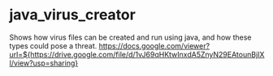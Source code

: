 # java_virus_creator
Shows how virus files can be created and run using java, and how these types could pose a threat.
https://docs.google.com/viewer?url=${https://drive.google.com/file/d/1vJ69qHKtwInxdA5ZnyN29EAtounBjIXI/view?usp=sharing}
